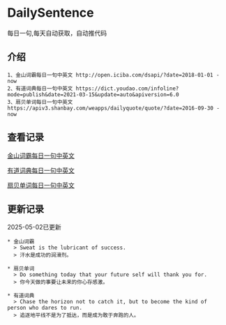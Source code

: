 # DailySentence

每日一句,每天自动获取，自动推代码

## 介绍

```
1、金山词霸每日一句中英文 http://open.iciba.com/dsapi/?date=2018-01-01 - now
2、有道词典每日一句中英文 https://dict.youdao.com/infoline?mode=publish&date=2021-03-15&update=auto&apiversion=6.0
3、扇贝单词每日一句中英文 https://apiv3.shanbay.com/weapps/dailyquote/quote/?date=2016-09-30 - now
```

## 查看记录

[金山词霸每日一句中英文](./data/iciba/)

[有道词典每日一句中英文](./data/youdao/)

[扇贝单词每日一句中英文](./data/shanbay/)

## 更新记录
2025-05-02已更新 
```
* 金山词霸
  > Sweat is the lubricant of success.
  > 汗水是成功的润滑剂。

* 扇贝单词
  > Do something today that your future self will thank you for.
  > 你今天做的事要让未来的你心存感激。

* 有道词典
  > Chase the horizon not to catch it, but to become the kind of person who dares to run.
  > 追逐地平线不是为了抵达，而是成为敢于奔跑的人。

```
